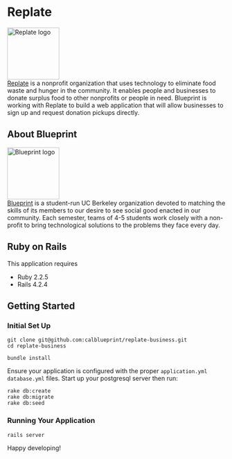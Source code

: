 # Replate

<img src="http://i.imgur.com/6CMNP9Z.png" height="120" alt="Replate logo" /><br />
[Replate](http://re-plate.org) is a nonprofit organization that uses technology to eliminate food waste and hunger in the community. It enables people and businesses to donate surplus food to other nonprofits or people in need. Blueprint is working with Replate to build a web application that will allow businesses to sign up and request donation pickups directly.

About Blueprint
---
<img src="http://i.imgur.com/LvEHmZv.jpg" width="120" alt="Blueprint logo" /><br />
[Blueprint](http://calblueprint.org) is a student-run UC Berkeley organization devoted to matching the skills of its members to our desire to see social good enacted in our community. Each semester, teams of 4-5 students work closely with a non-profit to bring technological solutions to the problems they face every day.

Ruby on Rails
---
This application requires
- Ruby 2.2.5
- Rails 4.2.4

Getting Started
---

### Initial Set Up
```
git clone git@github.com:calblueprint/replate-business.git
cd replate-business

bundle install
```

Ensure your application is configured with the proper `application.yml` `database.yml` files. Start up your postgresql server then run:

```
rake db:create
rake db:migrate
rake db:seed
```

### Running Your Application

```
rails server 
```

Happy developing!